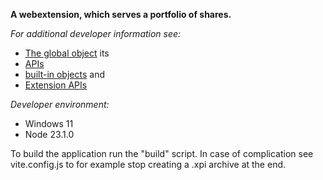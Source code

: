 **A webextension, which serves a portfolio of shares.**

_For additional developer information see:_

- [The global object](https://developer.mozilla.org/en-US/docs/Glossary/Global_object) its
- [APIs](https://developer.mozilla.org/en-US/docs/Web/API)
- [built-in objects](https://developer.mozilla.org/en-US/docs/Web/JavaScript/Reference) and
- [Extension APIs](https://developer.mozilla.org/en-US/docs/Mozilla/Add-ons/WebExtensions/API)

_Developer environment:_

- Windows 11
- Node 23.1.0

To build the application run the "build" script.
In case of complication see vite.config.js to
for example stop creating a .xpi archive at the end.